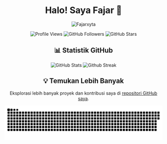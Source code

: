 <h1 align="center">Halo! Saya Fajar 👋</h1>

<p align="center">
  <img src="https://github.com/Fajarxyta.png" alt="Fajarxyta" width="150" height="150">
</p>

<p align="center">
  <img src="https://komarev.com/ghpvc/?username=Fajarxyta&color=blue" alt="Profile Views">
  <img src="https://img.shields.io/github/followers/Fajarxyta?label=Followers&style=social" alt="GitHub Followers">
  <img src="https://img.shields.io/github/stars/Fajarxyta?label=Stars&style=social" alt="GitHub Stars">
</p>

<h2 align="center">📊 Statistik GitHub</h2>

<p align="center">
  <img width=500 src="https://github-readme-stats.vercel.app/api?username=Fajarxyta&show_icons=true" alt="GitHub Stats">
  <img width="500" src="https://github-readme-streak-stats.herokuapp.com/?user=Fajarxyta" alt="Github Streak">  
</p>

<h2 align="center">💡 Temukan Lebih Banyak</h2>
<p align="center">
  Eksplorasi lebih banyak proyek dan kontribusi saya di <a href="https://github.com/Fajarxyta?tab=repositories">repositori GitHub saya</a>.
</p>

<p align="center">
 <img width="1000" src="assets/github-snake.svg" alt="snake"/>
</p>
